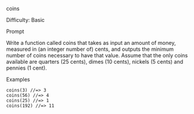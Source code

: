coins

Difficulty: Basic

Prompt

Write a function called coins that takes as input an amount of money, measured in (an integer number of) cents, and outputs the minimum number of coins necessary to have that value. Assume that the only coins available are quarters (25 cents), dimes (10 cents), nickels (5 cents) and pennies (1 cent).

Examples

```
coins(3) //=> 3
coins(56) //=> 4
coins(25) //=> 1
coins(192) //=> 11
```
